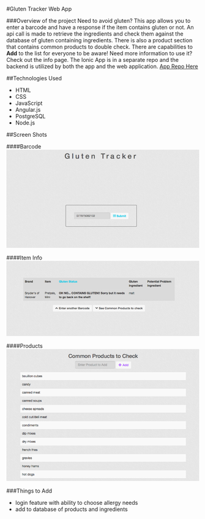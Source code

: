 #Gluten Tracker Web App  

###Overview of the project
Need to avoid gluten? This app allows you to enter a barcode and have a response if the item contains gluten or not. An api call is made to retrieve the ingredients and check them against the database of gluten containing ingredients. There is also a product section that contains common products to double check. There are capabilities to **Add** to the list for everyone to be aware! Need more information to use it? Check out the info page. The Ionic App is in a separate repo and the backend is utilized by both the app and the web application. [App Repo Here](https://github.com/dkendrick25/gluten_tracker_app)

##Technologies Used
* HTML
* CSS
* JavaScript
* Angular.js
* PostgreSQL
* Node.js

##Screen Shots

####Barcode
![Barcode](screenshots/barcode.png "Barcode")

####Item Info
![Item Info](screenshots/itemInfo.png "Item Info")

####Products
![Products](screenshots/products.png "Products")


###Things to Add
* login feature with ability to choose allergy needs
* add to database of products and ingredients
